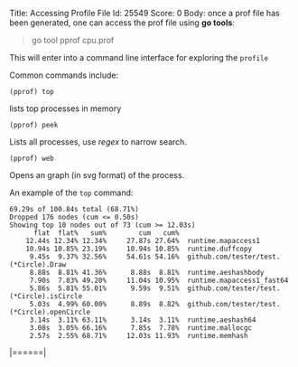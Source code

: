 Title: Accessing Profile File
Id: 25549
Score: 0
Body:
once a prof file has been generated, one can access the prof file using **go tools**:

> go tool pprof cpu.prof 

This will enter into a command line interface for exploring the `profile`

Common commands include:

    (pprof) top

lists top processes in memory

    (pprof) peek

Lists all processes, use *regex* to narrow search.

    (pprof) web

Opens an graph (in svg format) of the process.


An example of the `top` command:

    69.29s of 100.84s total (68.71%)
    Dropped 176 nodes (cum <= 0.50s)
    Showing top 10 nodes out of 73 (cum >= 12.03s)
          flat  flat%   sum%        cum   cum%
        12.44s 12.34% 12.34%     27.87s 27.64%  runtime.mapaccess1
        10.94s 10.85% 23.19%     10.94s 10.85%  runtime.duffcopy
         9.45s  9.37% 32.56%     54.61s 54.16%  github.com/tester/test.(*Circle).Draw
         8.88s  8.81% 41.36%      8.88s  8.81%  runtime.aeshashbody
         7.90s  7.83% 49.20%     11.04s 10.95%  runtime.mapaccess1_fast64
         5.86s  5.81% 55.01%      9.59s  9.51%  github.com/tester/test.(*Circle).isCircle
         5.03s  4.99% 60.00%      8.89s  8.82%  github.com/tester/test.(*Circle).openCircle
         3.14s  3.11% 63.11%      3.14s  3.11%  runtime.aeshash64
         3.08s  3.05% 66.16%      7.85s  7.78%  runtime.mallocgc
         2.57s  2.55% 68.71%     12.03s 11.93%  runtime.memhash

|======|
